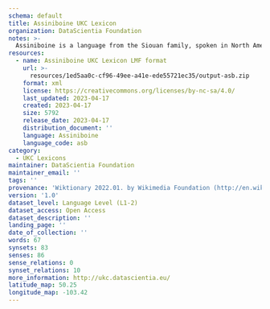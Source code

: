 ```yaml
---
schema: default
title: Assiniboine UKC Lexicon
organization: DataScientia Foundation
notes: >-
  Assiniboine is a language from the Siouan family, spoken in North America. The UKC Lexicon of Assiniboine is represented as a lexico-semantic network. It consists of words, word senses, synsets, as well as sense-level and synset-level relationships.
resources:
  - name: Assiniboine UKC Lexicon LMF format
    url: >-
      resources/1ed5aa0c-cf96-49ee-a41e-ede55721ec35/output-asb.zip
    format: xml
    license: https://creativecommons.org/licenses/by-nc-sa/4.0/
    last_updated: 2023-04-17
    created: 2023-04-17
    size: 5792
    release_date: 2023-04-17
    distribution_document: ''
    language: Assiniboine
    language_code: asb
category:
  - UKC Lexicons
maintainer: DataScientia Foundation
maintainer_email: ''
tags: ''
provenance: 'Wiktionary 2022.01. by Wikimedia Foundation (http://en.wiktionary.org); CogNet 2.1 by Khuyagbaatar Batsuren, National University of Mongolia (http://cognet.ukc.disi.unitn.it); KinDiv: Kinship Diversity 1.0 by Temuulen Khishigsuren (http://ukc.disi.unitn.it/index.php/kinship/); Native Languages of the Americas 2021.11. by Laura Redish and Orrin Lewis (http://www.native-languages.org); Princeton WordNet 2.1 by Princeton University (https://wordnet.princeton.edu)'
version: '1.0'
dataset_level: Language Level (L1-2)
dataset_access: Open Access
dataset_description: ''
landing_page: ''
date_of_collection: ''
words: 67
synsets: 83
senses: 86
sense_relations: 0
synset_relations: 10
more_information: http://ukc.datascientia.eu/
latitude_map: 50.25
longitude_map: -103.42
---
```

